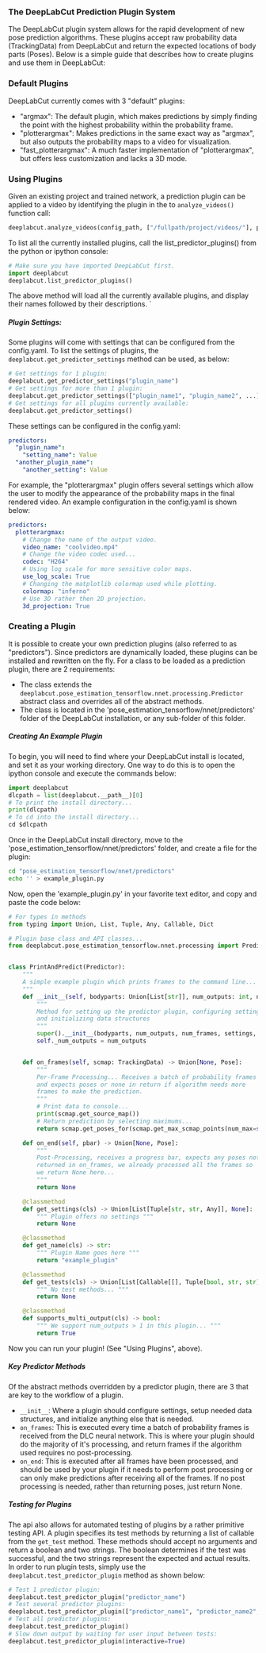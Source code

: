 ### The DeepLabCut Prediction Plugin System

The DeepLabCut plugin system allows for the rapid development of new 
pose prediction algorithms. These plugins accept raw probability data
(TrackingData) from DeepLabCut and return the expected locations of 
body parts (Poses). Below is a simple guide that describes how to 
create plugins and use them in DeepLabCut:

### Default Plugins

DeepLabCut currently comes with 3 "default" plugins:
 - "argmax": The default plugin, which makes predictions by simply finding the 
   point with the highest probability within the probability frame.
 - "plotterargmax": Makes predictions in the same exact way as "argmax",
   but also outputs the probability maps to a video for visualization.
 - "fast_plotterargmax": A much faster implementation of "plotterargmax", but
   offers less customization and lacks a 3D mode.  

### Using Plugins

Given an existing project and trained network, a prediction plugin can be 
applied to a video by identifying the plugin in the to `analyze_videos()` 
function call:

```python
deeplabcut.analyze_videos(config_path, ["/fullpath/project/videos/"], predictor="plugin_name")
```

To list all the currently installed plugins, call the list_predictor_plugins()
from the python or ipython console:

```python
# Make sure you have imported DeepLabCut first.
import deeplabcut
deeplabcut.list_predictor_plugins()
```
The above method will load all the currently available plugins, and
display their names followed by their descriptions. `


##### Plugin Settings:

Some plugins will come with settings that can be configured from the
config.yaml. To list the settings of plugins,  the 
`deeplabcut.get_predictor_settings` method can be used, as below:

```python
# Get settings for 1 plugin:
deeplabcut.get_predictor_settings("plugin_name")
# Get settings for more than 1 plugin:
deeplabcut.get_predictor_settings(["plugin_name1", "plugin_name2", ...])
# Get settings for all plugins currently available:
deeplabcut.get_predictor_settings()
```

These settings can be configured in the config.yaml:

```yaml
predictors:
  "plugin_name":
    "setting_name": Value
  "another_plugin_name":
    "another_setting": Value
```

For example, the "plotterargmax" plugin offers several settings 
which allow the user to modify the appearance of the probability maps in 
the final rendered video. An example configuration in the config.yaml 
is shown below:

```yaml
predictors:
  plotterargmax:
    # Change the name of the output video.
    video_name: "coolvideo.mp4"
    # Change the video codec used...
    codec: "H264"
    # Using log scale for more sensitive color maps.
    use_log_scale: True
    # Changing the matplotlib colormap used while plotting.
    colormap: "inferno"
    # Use 3D rather then 2D projection.
    3d_projection: True
```

### Creating a Plugin

It is possible to create your own prediction plugins (also referred to 
as "predictors"). Since predictors are dynamically loaded, these plugins
can be installed and rewritten on the fly. For a class to be loaded 
as a prediction plugin, there are 2 requirements:

 - The class extends the `deeplabcut.pose_estimation_tensorflow.nnet.processing.Predictor`
   abstract class and overrides all of the abstract methods. 
 - The class is located in the 'pose_estimation_tensorflow/nnet/predictors' 
   folder of the DeepLabCut installation, or any sub-folder of this 
   folder.

##### Creating An Example Plugin

To begin, you will need to find where your DeepLabCut install is located, 
and set it as your working directory. One way to do this is to open 
the ipython console and execute the commands below:

```python
import deeplabcut
dlcpath = list(deeplabcut.__path__)[0]
# To print the install directory...
print(dlcpath)
# To cd into the install directory...
cd $dlcpath
```

Once in the DeepLabCut install directory, move to the 'pose_estimation_tensorflow/nnet/predictors'
folder, and create a file for the plugin:

```sh
cd "pose_estimation_tensorflow/nnet/predictors"
echo '' > example_plugin.py
```

Now, open the 'example_plugin.py' in your favorite text editor, and 
copy and paste the code below:

```python
# For types in methods
from typing import Union, List, Tuple, Any, Callable, Dict

# Plugin base class and API classes...
from deeplabcut.pose_estimation_tensorflow.nnet.processing import Predictor, TrackingData, Pose


class PrintAndPredict(Predictor):
    """
    A simple example plugin which prints frames to the command line...
    """
    def __init__(self, bodyparts: Union[List[str]], num_outputs: int, num_frames: int, settings: None, video_metadata: Dict[str, Any]):
        """ 
        Method for setting up the predictor plugin, configuring settings, 
        and initializing data structures
        """
        super().__init__(bodyparts, num_outputs, num_frames, settings, video_metadata)
        self._num_outputs = num_outputs


    def on_frames(self, scmap: TrackingData) -> Union[None, Pose]:
        """
        Per-Frame Processing... Receives a batch of probability frames
        and expects poses or none in return if algorithm needs more 
        frames to make the prediction.
        """
        # Print data to console...
        print(scmap.get_source_map())
        # Return prediction by selecting maximums...
        return scmap.get_poses_for(scmap.get_max_scmap_points(num_max=self._num_outputs))

    def on_end(self, pbar) -> Union[None, Pose]:
        """
        Post-Processing, receives a progress bar, expects any poses not
        returned in on_frames, we already processed all the frames so
        we return None here...
        """
        return None

    @classmethod
    def get_settings(cls) -> Union[List[Tuple[str, str, Any]], None]:
        """ Plugin offers no settings """
        return None

    @classmethod
    def get_name(cls) -> str:
        """ Plugin Name goes here """
        return "example_plugin"

    @classmethod
    def get_tests(cls) -> Union[List[Callable[[], Tuple[bool, str, str]]], None]:
        """ No test methods... """
        return None

    @classmethod
    def supports_multi_output(cls) -> bool:
        """ We support num_outputs > 1 in this plugin... """
        return True
```

Now you can run your plugin! (See "Using Plugins", above).

##### Key Predictor Methods
Of the abstract methods overridden by a predictor plugin, there are 3
that are key to the workflow of a plugin.

 - `__init__`: Where a plugin should configure settings, setup needed 
               data structures, and initialize anything else that is 
               needed.
 - `on_frames`: This is executed every time a batch of probability 
                frames is received from the DLC neural network. This is
                where your plugin should do the majority of it's processing,
                and return frames if the algorithm used requires no post-processing.
 - `on_end`: This is executed after all frames have been processed, and
             should be used by your plugin if it needs to perform 
             post processing or can only make predictions after receiving
             all of the frames. If no post processing is needed, rather
             than returning poses, just return None.

##### Testing for Plugins

The api also allows for automated testing of plugins by a rather 
primitive testing API. A plugin specifies its test methods by 
returning a list of callable from the `get_test` method. These methods 
should accept no arguments and return a boolean and two strings. The boolean
determines if the test was successful, and the two strings represent 
the expected and actual results. In order to run plugin tests, simply
use the `deeplabcut.test_predictor_plugin` method as shown below:

```python
# Test 1 predictor plugin:
deeplabcut.test_predictor_plugin("predictor_name")
# Test several predictor plugins:
deeplabcut.test_predictor_plugin(["predictor_name1", "predictor_name2", ...])
# Test all predictor plugins:
deeplabcut.test_predictor_plugin()
# Slow down output by waiting for user input between tests:
deeplabcut.test_predictor_plugin(interactive=True)
```
